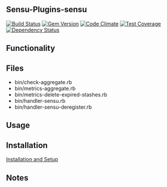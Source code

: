 ## Sensu-Plugins-sensu

[![Build Status](https://travis-ci.org/sensu-plugins/sensu-plugins-sensu.svg?branch=master)](https://travis-ci.org/sensu-plugins/sensu-plugins-sensu)
[![Gem Version](https://badge.fury.io/rb/sensu-plugins-sensu.svg)](http://badge.fury.io/rb/sensu-plugins-sensu)
[![Code Climate](https://codeclimate.com/github/sensu-plugins/sensu-plugins-sensu/badges/gpa.svg)](https://codeclimate.com/github/sensu-plugins/sensu-plugins-sensu)
[![Test Coverage](https://codeclimate.com/github/sensu-plugins/sensu-plugins-sensu/badges/coverage.svg)](https://codeclimate.com/github/sensu-plugins/sensu-plugins-sensu)
[![Dependency Status](https://gemnasium.com/sensu-plugins/sensu-plugins-sensu.svg)](https://gemnasium.com/sensu-plugins/sensu-plugins-sensu)

## Functionality

## Files
 * bin/check-aggregate.rb
 * bin/metrics-aggregate.rb
 * bin/metrics-delete-expired-stashes.rb
 * bin/handler-sensu.rb
 * bin/handler-sensu-deregister.rb

## Usage

## Installation

[Installation and Setup](http://sensu-plugins.io/docs/installation_instructions.html)

## Notes
